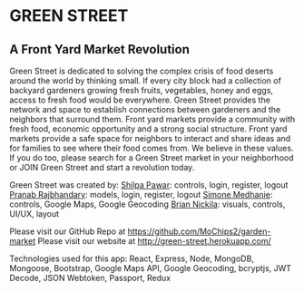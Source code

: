 # GREEN STREET
## A Front Yard Market Revolution

Green Street is dedicated to solving the complex crisis of food deserts around the world by thinking small. If every city block had a collection of backyard gardeners growing fresh fruits, vegetables, honey and eggs, access to fresh food would be everywhere. Green Street provides the network and space to establish connections between gardeners and the neighbors that surround them. Front yard markets provide a community with fresh food, economic opportunity and a strong social structure. Front yard markets provide a safe space for neighbors to interact and share ideas and for families to see where their food comes from. We believe in these values. If you do too, please search for a Green Street market in your neighborhood or JOIN Green Street and start a revolution today.

Green Street was created by:
<a href="https://github.com/shilpipawar">Shilpa Pawar</a>: controls, login, register, logout
<a href="https://github.com/prajbhandary">Pranab Rajbhandary</a>: models, login, register, logout
<a href="https://github.com/MoChips2">Simone Medhanie</a>: controls, Google Maps, Google Geocoding
<a href="hhtps://github.com/nickila">Brian Nickila</a>: visuals, controls, UI/UX, layout

Please visit our GitHub Repo at https://github.com/MoChips2/garden-market
Please visit our website at http://green-street.herokuapp.com/

Technologies used for this app:
React, Express, Node, MongoDB, Mongoose, Bootstrap, Google Maps API, Google Geocoding, bcryptjs, JWT Decode, JSON Webtoken, Passport, Redux
